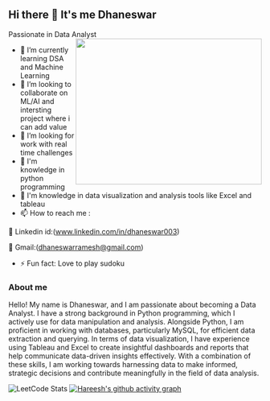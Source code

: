 ## Hi there 👋 It's me Dhaneswar 

Passionate in  Data Analyst
<img align="right" width="370" height="290" src="https://i.pinimg.com/originals/47/f0/34/47f0342cec72b800463bf003eac1257e.gif">
- 🌱 I’m currently learning DSA and Machine Learning
- 👯 I’m looking to collaborate on ML/AI and intersting project where i can add value
- 🤔 I’m looking for work with real time challenges
- 🔭 I'm knowledge in python programming
- 🔭 I'm knowledge in data visualization and analysis tools like Excel and tableau
- 📫 How to reach me :
  
🔭 Linkedin id:(www.linkedin.com/in/dhaneswar003)

🔭 Gmail:(dhaneswarramesh@gmail.com)
- ⚡ Fun fact:  Love to play  sudoku
### About me
Hello! My name is Dhaneswar, and I am passionate about becoming a Data Analyst.
I have a strong background in Python programming, which I actively use for data
manipulation and analysis. Alongside Python, I am proficient in working with 
databases, particularly MySQL, for efficient data extraction and querying.
In terms of data visualization, I have experience using Tableau and Excel to
create insightful dashboards and reports that help communicate data-driven
insights effectively. With a combination of these skills, I am working towards
harnessing data to make informed, strategic decisions and contribute meaningfully
in the field of data analysis.


![LeetCode Stats](https://leetcode.panchajanya.dev/dhaneswarramesh?theme=dark&font=Hind%20Madurai)
[![Hareesh's github activity graph](https://github-readme-activity-graph.vercel.app/graph?username=hareesh-r&bg_color=000000&color=ffffff&line=51f565&point=ffffff&area=true&hide_border=true)](https://github.com/ashutosh00710/github-readme-activity-graph)
